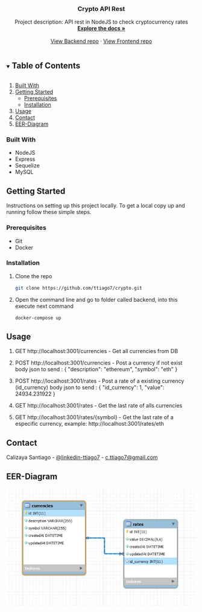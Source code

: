<!-- PROJECT LOGO -->
<br />
<p align="center">
  <!--<a href="https://github.com/github_username/repo_name">
    <img src="images/logo.png" alt="Logo" width="80" height="80">
  </a> -->

  <h3 align="center">Crypto API Rest</h3>

  <p align="center">
    Project description: API rest in NodeJS to check cryptocurrency rates
    <br />
    <a href="https://github.com/ttiago7/crypto/"><strong>Explore the docs »</strong></a>
    <br />
    <br />
    <a href="https://github.com/ttiago7/crypto">View Backend repo</a>
    ·
    <a href="https://github.com/ttiago7/cryptoclient">View Frontend repo</a>
  </p>
</p>


<!-- TABLE OF CONTENTS -->
<details open="open">
  <summary><h2 style="display: inline-block">Table of Contents</h2></summary>
  <ol>
    <li>
      <a href="#built-with">Built With</a>      
    </li>
    <li>
      <a href="#getting-started">Getting Started</a>
      <ul>
        <li><a href="#prerequisites">Prerequisites</a></li>
        <li><a href="#installation">Installation</a></li>
      </ul>
    </li>
    <li><a href="#usage">Usage</a></li>
    <li><a href="#contact">Contact</a></li>
    <li><a href="#EER-Diagram">EER-Diagram</a></li>
  </ol>
</details>


### Built With

* NodeJS
* Express
* Sequelize
* MySQL


<!-- GETTING STARTED -->
## Getting Started

Instructions on setting up this project locally. To get a local copy up and running follow these simple steps.

### Prerequisites

* Git
* Docker


### Installation

1. Clone the repo
   ```sh
   git clone https://github.com/ttiago7/crypto.git
   ```
2. Open the command line and go to folder called backend, into this execute next command
   ```sh
   docker-compose up
   ```


<!-- USAGE EXAMPLES -->
## Usage

1. GET http://localhost:3001/currencies - Get all currencies from DB
2. POST http://localhost:3001/currencies - Post a currency if not exist
  body json to send : 
  {
      "description": "ethereum",
      "symbol": "eth"
  }

3. POST http://localhost:3001/rates - Post a rate of a existing currency (id_currency)
  body json to send : 
    {
      "id_currency": 1,
      "value": 24934.231922
  }

4. GET http://localhost:3001/rates - Get the last rate of alls currencies 
5. GET http://localhost:3001/rates/{symbol} - Get the last rate of a especific currency, example: http://localhost:3001/rates/eth


<!-- CONTACT -->
## Contact

Calizaya Santiago - [@linkedin-ttiago7](https://www.linkedin.com/in/ttiago7/) - c.ttiago7@gmail.com


<!-- ACKNOWLEDGEMENTS -->
## EER-Diagram

<img src="/mysql/crypto DB - EER Diagram.JPG" alt="My cool logo"/>
